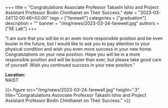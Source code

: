 +++
title = "Congratulations Associate Professor Takashi Ishio and Project Assistant Professor Bodin Chinthanet on Their Success."
date = "2023-03-24T12:00:46+02:00"
tags = ["farewell"]
categories = ["graduation"]
description = ""
banner = "/img/news/2023-03-24-farewell.jpg"
authors = ["SE Lab"]
+++

"I am sure that you will be in an even more responsible position and be even busier in the future, but I would like to ask you to pay attention to your physical condition and wish you even more success in your new home. Congratulations on your new position. Hope you will be in a more responsible position and will be busier than ever, but please take good care of yourself. Wish you continued success in your new position."

**Location:** <br>
NAIST

{{< figure src="/img/news/2023-03-24-farewell.jpg" height=".3" title="Congratulations Associate Professor Takashi Ishio and Project Assistant Professor Bodin Chinthanet on Their Success." >}}